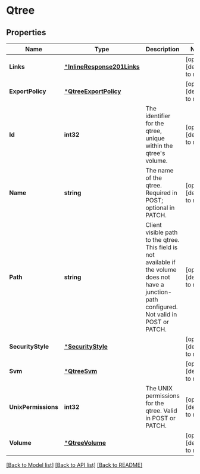# Qtree

## Properties
Name | Type | Description | Notes
------------ | ------------- | ------------- | -------------
**Links** | [***InlineResponse201Links**](inline_response_201__links.md) |  | [optional] [default to null]
**ExportPolicy** | [***QtreeExportPolicy**](qtree_export_policy.md) |  | [optional] [default to null]
**Id** | **int32** | The identifier for the qtree, unique within the qtree&#39;s volume.  | [optional] [default to null]
**Name** | **string** | The name of the qtree. Required in POST; optional in PATCH. | [optional] [default to null]
**Path** | **string** | Client visible path to the qtree. This field is not available if the volume does not have a junction-path configured. Not valid in POST or PATCH. | [optional] [default to null]
**SecurityStyle** | [***SecurityStyle**](security_style.md) |  | [optional] [default to null]
**Svm** | [***QtreeSvm**](qtree_svm.md) |  | [optional] [default to null]
**UnixPermissions** | **int32** | The UNIX permissions for the qtree. Valid in POST or PATCH. | [optional] [default to null]
**Volume** | [***QtreeVolume**](qtree_volume.md) |  | [optional] [default to null]

[[Back to Model list]](../README.md#documentation-for-models) [[Back to API list]](../README.md#documentation-for-api-endpoints) [[Back to README]](../README.md)



